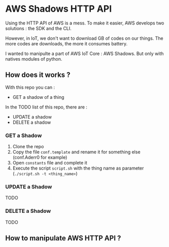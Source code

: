 # AWS Shadows HTTP API

Using the HTTP API of AWS is a mess. To make it easier, AWS develops two solutions : the SDK and the CLI.

However, in IoT, we don't want to download GB of codes on our things. The more codes are downloads, the more it consumes battery.

I wanted to manipulte a part of AWS IoT Core : AWS Shadows. But only with natives modules of python.

## How does it works ?

With this repo you can :
- GET a shadow of a thing

In the TODO list of this repo, there are : 
- UPDATE a shadow 
- DELETE a shadow

### GET a Shadow

1. Clone the repo
2. Copy the file ```conf.template``` and rename it for something else (conf.Aderr0 for example)
3. Open ```constants``` file and complete it
3. Execute the script ```script.sh``` with the thing name as parameter (```./script.sh -t <thing_name>```)

### UPDATE a Shadow

TODO

### DELETE a Shadow

TODO

## How to manipulate AWS HTTP API ?